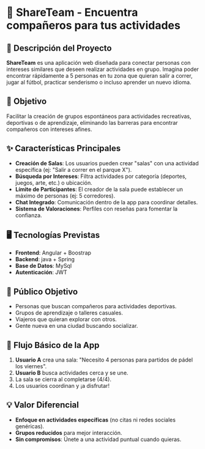 # 🚀 **ShareTeam** - Encuentra compañeros para tus actividades

## 📌 **Descripción del Proyecto**
**ShareTeam** es una aplicación web diseñada para conectar personas con intereses similares que deseen realizar actividades en grupo. Imagina poder encontrar rápidamente a 5 personas en tu zona que quieran salir a correr, jugar al fútbol, practicar senderismo o incluso aprender un nuevo idioma. 


## 🎯 **Objetivo**
Facilitar la creación de grupos espontáneos para actividades recreativas, deportivas o de aprendizaje, eliminando las barreras para encontrar compañeros con intereses afines.

## ✨ **Características Principales**
- **Creación de Salas**: Los usuarios pueden crear "salas" con una actividad específica (ej: "Salir a correr en el parque X").
- **Búsqueda por Intereses**: Filtra actividades por categoría (deportes, juegos, arte, etc.) o ubicación.
- **Límite de Participantes**: El creador de la sala puede establecer un máximo de personas (ej: 5 corredores).
- **Chat Integrado**: Comunicación dentro de la app para coordinar detalles.
- **Sistema de Valoraciones**: Perfiles con reseñas para fomentar la confianza.

## 🖥️ **Tecnologías Previstas**
- **Frontend**: Angular + Boostrap  
- **Backend**: java + Spring  
- **Base de Datos**: MySql  
- **Autenticación**: JWT    

## 📱 **Público Objetivo**
- Personas que buscan compañeros para actividades deportivas.  
- Grupos de aprendizaje o talleres casuales.  
- Viajeros que quieran explorar con otros.  
- Gente nueva en una ciudad buscando socializar.  

## 🔄 **Flujo Básico de la App**
1. **Usuario A** crea una sala: "Necesito 4 personas para partidos de pádel los viernes".  
2. **Usuario B** busca actividades cerca y se une.  
3. La sala se cierra al completarse (4/4).  
4. Los usuarios coordinan y ¡a disfrutar!  

## 💡 **Valor Diferencial**
- **Enfoque en actividades específicas** (no citas ni redes sociales genéricas).  
- **Grupos reducidos** para mejor interacción.  
- **Sin compromisos**: Únete a una actividad puntual cuando quieras.   
